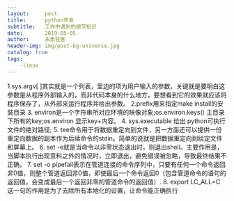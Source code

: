 ```yaml
---
layout:     post
title:      python开发
subtitle:   工作中遇到的细节知识
date:       2019-05-05
author:     永泉狂客
header-img: img/post-bg-universe.jpg
catalog: true
tags:
    -linux
---
```


1.sys.argv[ ]其实就是一个列表，里边的项为用户输入的参数，关键就是要明白这参数是从程序外部输入的，而非代码本身的什么地方，要想看到它的效果就应该将程序保存了，从外部来运行程序并给出参数。
2.prefix用来指定make install的安装目录
3. environ是一个字符串所对应环境的映像对象;os.environ.keys()  主目录下所有的key;os.environ 显示key+内容。
4. sys.executable 给出 python可执行文件的绝对路径;
5. tee命令用于将数据重定向到文件，另一方面还可以提供一份重定向数据的副本作为后续命令的stdin。简单的说就是把数据重定向到给定文件和屏幕上。
6. set -e就是当命令以非零状态退出时，则退出shell。主要作用是，当脚本执行出现意料之外的情况时，立即退出，避免错误被忽略，导致最终结果不正确。
7. set -o pipefail表示在管道连接的命令序列中，只要有任何一个命令返回非0值，则整个管道返回非0值，即使最后一个命令返回0（包含管道命令的语句的返回值，会变成最后一个返回非零的管道命令的返回值）.
8. export LC_ALL=C 这一句的作用是为了去除所有本地化的设置，让命令能正确执行
